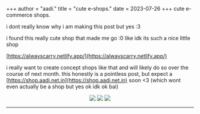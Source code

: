 +++
author = "aadi."
title = "cute e-shops."
date = 2023-07-26
+++
cute e-commerce shops.
<!-- more -->

i dont really know why i am making this post but yes :3

i found this really cute shop that made me go :0 like idk its such a nice little shop  

[https://alwayscarry.netlify.app/](https://alwayscarry.netlify.app/)

i really want to create concept shops like that and will likely do so over the course of next month. 
this honestly is a pointless post, but expect a [https://shop.aadi.net.in](https://shop.aadi.net.in) soon <3 (which wont even actually be a shop but yes ok idk ok bai)
<center>
<img src="https://github.com/2200g/site/assets/76528474/bc56897c-02bc-4490-96d0-361cec87442e">
<img src="https://github.com/2200g/site/assets/76528474/c1337149-7221-461d-b98e-df84a589f282">
<img src="https://github.com/2200g/site/assets/76528474/4f3a7172-ac38-40e6-9dfc-8f2a4393ff70">
</center>

---

